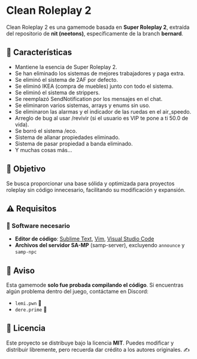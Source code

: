 # Clean Roleplay 2

Clean Roleplay 2 es una gamemode basada en **Super Roleplay 2**, extraída del repositorio de **nit (neetons)**, específicamente de la branch **bernard**.

## 🚀 Características
- Mantiene la esencia de Super Roleplay 2.
- Se han eliminado los sistemas de mejores trabajadores y paga extra.
- Se eliminó el sistema de 2AF por defecto.
- Se eliminó IKEA (compra de muebles) junto con todo el sistema.
- Se eliminó el sistema de strippers.
- Se reemplazó SendNotification por los mensajes en el chat.
- Se eliminaron varios sistemas, arrays y enums sin uso.
- Se eliminaron las alarmas y el indicador de las ruedas en el air_speedo.
- Arreglo de bug al usar /revivir (si el usuario es VIP te pone a ti 50.0 de vida).
- Se borró el sistema /eco.
- Sistema de allanar propiedades eliminado.
- Sistema de pasar propiedad a banda eliminado.
- Y muchas cosas más...

## 🎯 Objetivo
Se busca proporcionar una base sólida y optimizada para proyectos roleplay sin código innecesario, facilitando su modificación y expansión.

## ⚠️ Requisitos
### 📌 Software necesario
- **Editor de código**: [Sublime Text](https://www.sublimetext.com/), [Vim](https://www.vim.org/), [Visual Studio Code](https://code.visualstudio.com/)
- **Archivos del servidor SA-MP** (samp-server), excluyendo `announce` y `samp-npc`

## 📢 Aviso
Esta gamemode **solo fue probada compilando el código**. Si encuentras algún problema dentro del juego, contáctame en Discord:
- `lemi.pwn` 💬
- `dere.prime` 💬

## 📜 Licencia
Este proyecto se distribuye bajo la licencia **MIT**. Puedes modificar y distribuir libremente, pero recuerda dar crédito a los autores originales. ✍️
